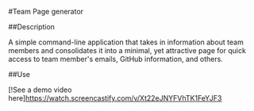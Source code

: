 #Team Page generator

##Description

A simple command-line application that takes in information about team members and consolidates it into a minimal, yet attractive page for quick access to team member's emails, GitHub information, and others. 

##Use

[!See a demo video here]https://watch.screencastify.com/v/Xt22eJNYFVhTK1FeYJF3
